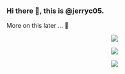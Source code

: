 ### Hi there 👋, this is @jerryc05.

More on this later ... 👋

<p align="center">
  <img src="https://github-readme-stats.vercel.app/api?username=jerryc05&count_private=true&show_icons=true&theme=chartreuse-dark" >
</p>

<p align="center">
  <img src="https://github-readme-stats.vercel.app/api/top-langs/?username=jerryc05&langs_count=10&layout=compact&theme=chartreuse-dark" >
</p>

<p align="center">
  <img src="https://github-readme-stats.vercel.app/api/wakatime?theme=chartreuse-dark&layout=compact&username=jerryc05" >
</p>

<!--
**jerryc05/jerryc05** is a ✨ _special_ ✨ repository because its `README.md` (this file) appears on your GitHub profile.

Here are some ideas to get you started:

- 🔭 I’m currently working on ...
- 🌱 I’m currently learning ...
- 👯 I’m looking to collaborate on ...
- 🤔 I’m looking for help with ...
- 💬 Ask me about ...
- 📫 How to reach me: ...
- 😄 Pronouns: ...
- ⚡ Fun fact: ...
-->
